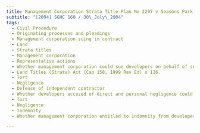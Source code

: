 ```yaml
---
title: Management Corporation Strata Title Plan No 2297 v Seasons Park Ltd (No 2) 
subtitle: "[2004] SGHC 160 / 30\_July\_2004"
tags:
  - Civil Procedure
  - Originating processes and pleadings
  - Management corporation suing in contract
  - Land
  - Strata titles
  - Management corporation
  - Representative actions
  - Whether management corporation could sue developers on behalf of subsidiary proprietors
  - Land Titles (Strata) Act (Cap 158, 1999 Rev Ed) s 116.
  - Tort
  - Negligence
  - Defence of independent contractor
  - Whether developers accused of direct and personal negligence could rely on defence.
  - Tort
  - Negligence
  - Indemnity
  - Whether management corporation entitled to indemnity from developers.

---
```


